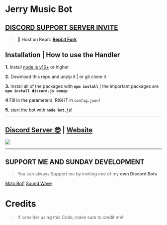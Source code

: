 # Jerry Music Bot

## [**DISCORD SUPPORT SERVER INVITE**](https://discord.gg/xdtcHCSsJ9)
> 💪 **Host on Repit:** [**Repl.it Fork**](https://replit.com/@BoyNight/Jerry-Music)

## Installation | How to use the Handler

 **1.** Install [node.js v16+](https://nodejs.org/) or higher

 **2.** Download this repo and unzip it    |    or git clone it

 **3.** Install all of the packages with **`npm install`**     |  the important packages are   **`npm install discord.js enmap`**

 **4** Fill in the parameters, RIGHT in `config.json`!

 **5.** start the bot with **`node bot.js`**!
  
***

## [Discord Server 😎]([https://discord.gg/xdtcHCSsJ9]) | [Website]([https://discord.gg/xdtcHCSsJ9])
<a href="https://dsc.gg/milanio.dev"><img src="https://discord.com/api/guilds/927430661915168770/widget.png?style=banner2"></a>

***

## SUPPORT ME AND SUNDAY DEVELOPMENT

> You can always Support me by inviting one of my **own Discord Bots**

[Mizo Bot](https://discord.com/api/oauth2/authorize?client_id=943761576840798230&permissions=536870911999&scope=bot)| 
[Sound Wave](https://discord.com/api/oauth2/authorize?client_id=943761576840798230&permissions=536870911999&scope=bot)

# Credits

> If consider using this Code, make sure to credit me!
